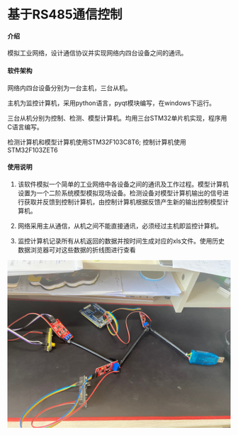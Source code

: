 # 基于RS485通信控制

#### 介绍
模拟工业网络，设计通信协议并实现网络内四台设备之间的通讯。

#### 软件架构
网络内四台设备分别为一台主机，三台从机。

主机为监控计算机，采用python语言，pyqt模块编写，在windows下运行。

三台从机分别为控制、检测、模型计算机。均用三台STM32单片机实现，程序用C语言编写。

检测计算机和模型计算机使用STM32F103C8T6; 控制计算机使用STM32F103ZET6

#### 使用说明

1. 该软件模拟一个简单的工业网络中各设备之间的通讯及工作过程。模型计算机设置为一个二阶系统模型模拟现场设备。检测设备对模型计算机输出的信号进行获取并反馈到控制计算机，由控制计算机根据反馈产生新的输出控制模型计算机。

2. 网络采用主从通信，从机之间不能直接通讯，必须经过主机即监控计算机。

3. 监控计算机记录所有从机返回的数据并按时间生成对应的xls文件。使用历史数据浏览器可对这些数据的折线图进行查看

![实物图.jpg](https://github.com/WaCh4546/485-serial-communication/blob/master/%E5%AE%9E%E7%89%A9%E5%9B%BE.jpg)

